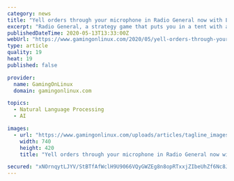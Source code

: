 ```yaml
---
category: news
title: "Yell orders through your microphone in Radio General now with Linux voice support"
excerpt: "Radio General, a strategy game that puts you in a tent with a radio and a map and has you direct troops around released recently with Linux support."
publishedDateTime: 2020-05-13T13:33:00Z
webUrl: "https://www.gamingonlinux.com/2020/05/yell-orders-through-your-microphone-in-radio-general-now-with-linux-voice-support/comment_id=180837"
type: article
quality: 19
heat: 19
published: false

provider:
  name: GamingOnLinux
  domain: gamingonlinux.com

topics:
  - Natural Language Processing
  - AI

images:
  - url: "https://www.gamingonlinux.com/uploads/articles/tagline_images/1550381327id16655gol.jpg"
    width: 740
    height: 420
    title: "Yell orders through your microphone in Radio General now with Linux voice support"

secured: "xNOrnqytLJYV/StBTfAfWclH9U9066VQyGWZEg8n8opRTxxjZIbeUhZf6Nc8JwGF+7ljn65zpn26+c6jEBFVhk3iIzHrl5lS58ZgjZMEZfePnIc+8Cjn7x8+MpcID9RA0O4d/JHyy/VDAd9mOFAc/oBDb9Y3qr8sNOmKxSUDnKhsTD26BTCwbqjIp/EpM2CI3pQB9DJP5306AcGrD+Xc8jy7teD/iIQeN9ZhJX86ko5OYMgfReSbzFo+w/ePfuDUy8LTuX1QrielZjv9jx1NekYJUl0ecZPXWphJURvaMhPns2qwPtn9AMhnk2bWGjdFB+ZmnWzfG1M4pPsMo9kZSjGINXZwM20/L7AcKCUJotIM9rrdHKAdDn+GMX2NL1Mev+EuFqpe+zzXMahlTWlq3H2Q56WWvhM7iGE0nCWyvfejMQEPealKY2NbCuNrWq+Bob4y2wEiSJ31hhdNFyin7vZPc/DtfsC2QJ69cqMTc7o=;J7ShBCCyerAva5vMfcxffQ=="
---
```


